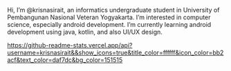 Hi, I’m @krisnasirait, an informatics undergraduate student in University of Pembangunan Nasional Veteran Yogyakarta. I’m interested in computer science, especially android development.
  I’m currently learning android development using java, kotlin, and also UI/UX design.
 
 
 https://github-readme-stats.vercel.app/api?username=krisnasirait&&show_icons=true&title_color=ffffff&icon_color=bb2acf&text_color=daf7dc&bg_color=151515


